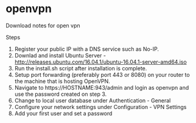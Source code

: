 # openvpn
Download notes for open vpn

Steps
1) Register your public IP with a DNS service such as No-IP.
2) Downlad and install Ubuntu Server - http://releases.ubuntu.com/16.04.1/ubuntu-16.04.1-server-amd64.iso
3) Run the install.sh script after installation is complete.
3) Setup port forwarding (preferably port 443 or 8080) on your router to the machine that is hosting OpenVPN.
4) Navigate to https://HOSTNAME:943/admin and login as openvpn and use the password created on step 3.
5) Change to local user database under Authentication - General
6) Configure your network settings under Configuration - VPN Settings
7) Add your first user and set a password
